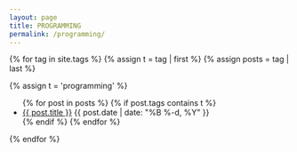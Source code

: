 ```yaml
---
layout: page
title: PROGRAMMING
permalink: /programming/
---
```



{% for tag in site.tags %}
{% assign t = tag | first %}
{% assign posts = tag | last %}

{% assign t = 'programming' %}

<ul>
	{% for post in posts %}
		{% if post.tags contains t %}
		<li>
			<a href="{{ post.url }}">{{ post.title }}</a>
			<span class="date">{{ post.date | date: "%B %-d, %Y"  }}</span>
		</li>
		{% endif %}
	{% endfor %}
</ul>
{% endfor %}
